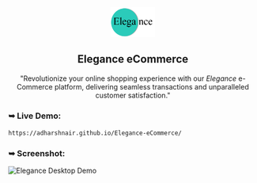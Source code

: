 <div align="center">
 <img width="90" height="60" src="./Readme-assets/logo.png" alt="logo">
 <h2 align="center">Elegance eCommerce</h2>
  
  "Revolutionize your online shopping experience with our *Elegance* e-Commerce platform, delivering seamless transactions and unparalleled customer satisfaction."


</div>

### ➥ Live Demo:

```bash
https://adharshnair.github.io/Elegance-eCommerce/
```

### ➥ Screenshot:

![Elegance Desktop Demo](./Readme-assets/screenshot.png)
